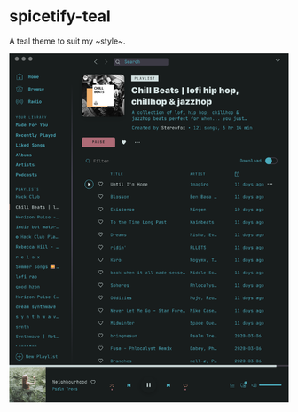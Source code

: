 # spicetify-teal
A teal theme to suit my \~style~.

![Screenshot](https://raw.githubusercontent.com/rishiosaur/spicetify-teal/master/Screen%20Shot%202020-04-02%20at%203.17.36%20PM.png)

